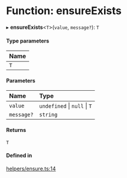 # Function: ensureExists

▸ **ensureExists**<`T`\>(`value`, `message?`): `T`

#### Type parameters

| Name |
| :------ |
| `T` |

#### Parameters

| Name | Type |
| :------ | :------ |
| `value` | `undefined` \| ``null`` \| `T` |
| `message?` | `string` |

#### Returns

`T`

#### Defined in

[helpers/ensure.ts:14](https://github.com/coda/packs-sdk/blob/main/helpers/ensure.ts#L14)
